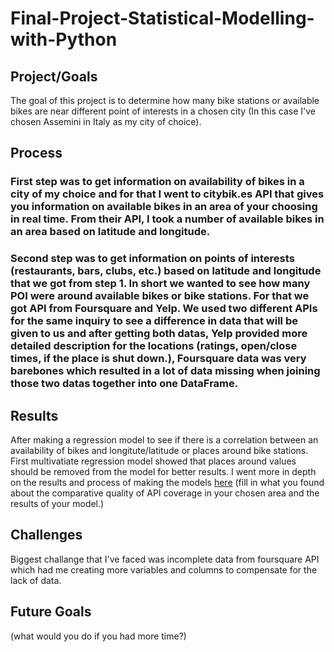 # Final-Project-Statistical-Modelling-with-Python

## Project/Goals
The goal of this project is to determine how many bike stations or available bikes are near different point of interests in a chosen city (In this case I've chosen Assemini in Italy as my city of choice).

## Process
### First step was to get information on availability of bikes in a city of my choice and for that I went to citybik.es API that gives you information on available bikes in an area of your choosing in real time. From their API, I took a number of available bikes in an area based on latitude and longitude.
### Second step was to get information on points of interests (restaurants, bars, clubs, etc.) based on latitude and longitude that we got from step 1. In short we wanted to see how many POI were around available bikes or bike stations. For that we got API from Foursquare and Yelp. We used two different APIs for the same inquiry to see a difference in data that will be given to us and after getting both datas, Yelp provided more detailed description for the locations (ratings, open/close times, if the place is shut down.), Foursquare data was very barebones which resulted in a lot of data missing when joining those two datas together into one DataFrame.

## Results
After making a regression model to see if there is a correlation between an availability of bikes and longitute/latitude or places around bike stations. First multivatiate regression model showed that places around values should be removed from the model for better results. I went more in depth on the results and process of making the models [here](../notebooks/model_building.ipynb)
(fill in what you found about the comparative quality of API coverage in your chosen area and the results of your model.)

## Challenges 
Biggest challange that I've faced was incomplete data from foursquare API which had me creating more variables and columns to compensate for the lack of data.

## Future Goals
(what would you do if you had more time?)
